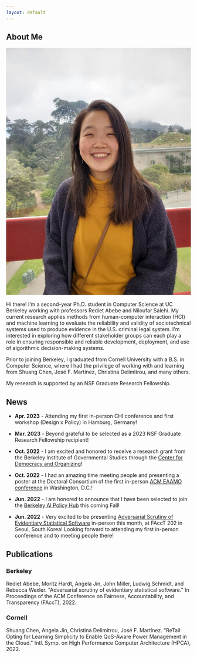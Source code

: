 ```yaml
---
layout: default
---
```


## About Me

<img class="profile-picture" src="angela-profile.jpg">

Hi there! I’m a second-year Ph.D. student in Computer Science at UC Berkeley working with professors Rediet Abebe and Niloufar Salehi. 
  My current research applies methods from human-computer interaction (HCI) and machine learning to evaluate
  the reliability and validity of sociotechnical systems used to produce evidence in the U.S. criminal legal system. 
  I'm interested in exploring how different stakeholder groups can each play a role in ensuring responsible and reliable development, deployment, and use of algorithmic decision-making systems.

Prior to joining Berkeley, I graduated from Cornell University with a B.S. in Computer Science, where I had the privilege of working with and learning from Shuang Chen, José F. Martínez, Christina Delimitrou, and many others.

My research is supported by an NSF Graduate Research Fellowship. 

## News
* **Apr. 2023** - Attending my first in-person CHI conference and first workshop (Design x Policy) in Hamburg, Germany! 

* **Mar. 2023** - Beyond grateful to be selected as a 2023 NSF Graduate Research Fellowship recipient!

* **Oct. 2022** - I am excited and honored to receive a research grant from the Berkeley Institute of Governmental Studies through the [Center for Democracy and Organizing](https://igs.berkeley.edu/research/research-centers-and-programs)!

* **Oct. 2022** - I had an amazing time meeting people and presenting a poster at the Doctoral Consortium of the first in-person [ACM EAAMO conference](https://eaamo.org) in Washington, D.C.!

* **Jun. 2022** - I am honored to announce that I have been selected to join the [Berkeley AI Policy Hub](https://cltc.berkeley.edu/aipolicyhub/) this coming Fall!

* **Jun. 2022** - Very excited to be presenting [Adversarial Scrutiny of Evidentiary Statistical Software](https://arxiv.org/abs/2206.09305) in-person this month, at FAccT 202 in Seoul, South Korea! Looking forward to attending my first in-person conference and to meeting people there!

## Publications

### Berkeley
Rediet Abebe, Moritz Hardt, Angela Jin, John Miller, Ludwig Schmidt, and Rebecca Wexler. "Adversarial scrutiny of evidentiary statistical software." In Proceedings of the ACM Conference on Fairness, Accountability, and Transparency (FAccT), 2022.

### Cornell
Shuang Chen, Angela Jin, Christina Delimitrou, José F. Martínez. "ReTail: Opting for Learning Simplicity to Enable QoS-Aware Power Management in the Cloud."
Intl. Symp. on High Performance Computer Architecture (HPCA), 2022.

